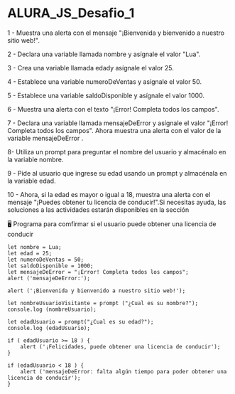 # ALURA_JS_Desafio_1
1 - Muestra una alerta con el mensaje "¡Bienvenida y bienvenido a nuestro sitio web!".

2 - Declara una variable llamada nombre y asígnale el valor "Lua".

3 - Crea una variable llamada edady asígnale el valor 25.

4 - Establece una variable numeroDeVentas y asígnale el valor 50.

5 - Establece una variable saldoDisponible y asígnale el valor 1000.

6 - Muestra una alerta con el texto "¡Error! Completa todos los campos".

7 - Declara una variable llamada mensajeDeError y asígnale el valor "¡Error! Completa todos los campos". Ahora muestra una alerta con el valor de la variable mensajeDeError .

8- Utiliza un prompt para preguntar el nombre del usuario y almacénalo en la variable nombre.

9 - Pide al usuario que ingrese su edad usando un prompt y almacénala en la variable edad.

10 - Ahora, si la edad es mayor o igual a 18, muestra una alerta con el mensaje "¡Puedes obtener tu licencia de conducir!".Si necesitas ayuda, las soluciones a las actividades estarán disponibles en la sección

🖥 Programa para comfirmar si el usuario puede obtener una licencia de conducir
    
    let nombre = Lua;
    let edad = 25;
    let numeroDeVentas = 50;
    let saldoDisponible = 1000;
    let mensajeDeError = "¡Error! Completa todos los campos";
    alert ('mensajeDeError:');
    
    alert ('¡Bienvenida y bienvenido a nuestro sitio web!');
    
    let nombreUsuarioVisitante = prompt ("¿Cual es su nombre?");
    console.log (nombreUsuario);
    
    let edadUsuario = prompt("¿Cual es su edad?");
    console.log (edadUsuario);
    
    if ( edadUsuario >= 18 ) {
        alert ('¡Felicidades, puede obtener una licencia de conducir');
    }
    
    if (edadUsuario < 18 ) {
        alert ('mensajeDeError: falta algún tiempo para poder obtener una licencia de conducir');
    }
